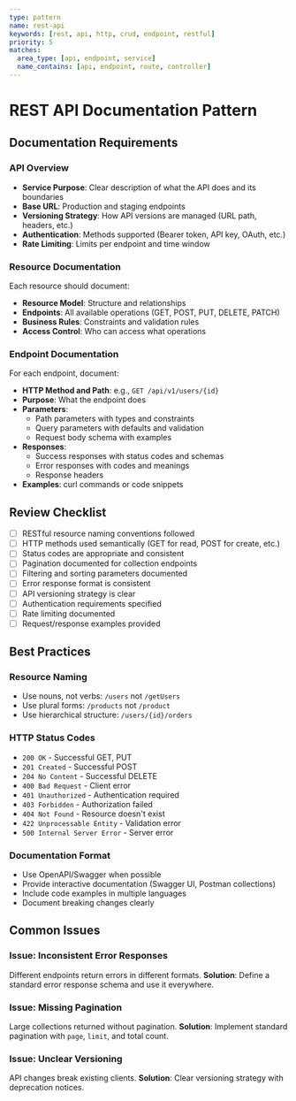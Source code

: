 ```yaml
---
type: pattern
name: rest-api
keywords: [rest, api, http, crud, endpoint, restful]
priority: 5
matches:
  area_type: [api, endpoint, service]
  name_contains: [api, endpoint, route, controller]
---
```


# REST API Documentation Pattern

## Documentation Requirements

### API Overview
- **Service Purpose**: Clear description of what the API does and its boundaries
- **Base URL**: Production and staging endpoints
- **Versioning Strategy**: How API versions are managed (URL path, headers, etc.)
- **Authentication**: Methods supported (Bearer token, API key, OAuth, etc.)
- **Rate Limiting**: Limits per endpoint and time window

### Resource Documentation
Each resource should document:
- **Resource Model**: Structure and relationships
- **Endpoints**: All available operations (GET, POST, PUT, DELETE, PATCH)
- **Business Rules**: Constraints and validation rules
- **Access Control**: Who can access what operations

### Endpoint Documentation
For each endpoint, document:
- **HTTP Method and Path**: e.g., `GET /api/v1/users/{id}`
- **Purpose**: What the endpoint does
- **Parameters**:
  - Path parameters with types and constraints
  - Query parameters with defaults and validation
  - Request body schema with examples
- **Responses**:
  - Success responses with status codes and schemas
  - Error responses with codes and meanings
  - Response headers
- **Examples**: curl commands or code snippets

## Review Checklist

- [ ] RESTful resource naming conventions followed
- [ ] HTTP methods used semantically (GET for read, POST for create, etc.)
- [ ] Status codes are appropriate and consistent
- [ ] Pagination documented for collection endpoints
- [ ] Filtering and sorting parameters documented
- [ ] Error response format is consistent
- [ ] API versioning strategy is clear
- [ ] Authentication requirements specified
- [ ] Rate limiting documented
- [ ] Request/response examples provided

## Best Practices

### Resource Naming
- Use nouns, not verbs: `/users` not `/getUsers`
- Use plural forms: `/products` not `/product`
- Use hierarchical structure: `/users/{id}/orders`

### HTTP Status Codes
- `200 OK` - Successful GET, PUT
- `201 Created` - Successful POST
- `204 No Content` - Successful DELETE
- `400 Bad Request` - Client error
- `401 Unauthorized` - Authentication required
- `403 Forbidden` - Authorization failed
- `404 Not Found` - Resource doesn't exist
- `422 Unprocessable Entity` - Validation error
- `500 Internal Server Error` - Server error

### Documentation Format
- Use OpenAPI/Swagger when possible
- Provide interactive documentation (Swagger UI, Postman collections)
- Include code examples in multiple languages
- Document breaking changes clearly

## Common Issues

### Issue: Inconsistent Error Responses
Different endpoints return errors in different formats.
**Solution**: Define a standard error response schema and use it everywhere.

### Issue: Missing Pagination
Large collections returned without pagination.
**Solution**: Implement standard pagination with `page`, `limit`, and total count.

### Issue: Unclear Versioning
API changes break existing clients.
**Solution**: Clear versioning strategy with deprecation notices.